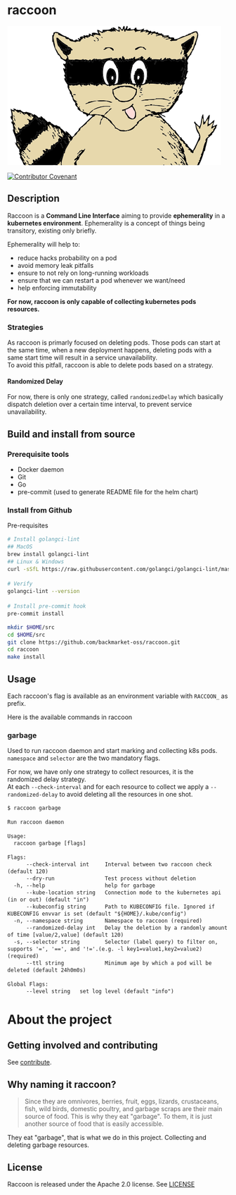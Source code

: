 # raccoon

![raccoon logo](logo.png "Hey raccoon")

[![Contributor Covenant](https://img.shields.io/badge/Contributor%20Covenant-2.1-4baaaa.svg)](code_of_conduct.md)

## Description

Raccoon is a **Command Line Interface** aiming to provide **ephemerality** in a **kubernetes environment**. Ephemerality is a concept of things being transitory, existing only briefly.


Ephemerality will help to:
- reduce hacks probability on a pod
- avoid memory leak pitfalls
- ensure to not rely on long-running workloads
- ensure that we can restart a pod whenever we want/need
- help enforcing immutability

**For now, raccoon is only capable of collecting kubernetes pods resources.**

### Strategies

As raccoon is primarly focused on deleting pods. Those pods can start at the same time, when a new deployment
happens, deleting pods with a same start time will result in a service unavailability.  
To avoid this pitfall, raccoon is able to delete pods based on a strategy.  

#### Randomized Delay
For now, there is only one strategy, called `randomizedDelay` which basically dispatch deletion over a certain time interval,
to prevent service unavailability.

## Build and install from source

### Prerequisite tools
* Docker daemon
* Git
* Go
* pre-commit (used to generate README file for the helm chart)

### Install from Github

Pre-requisites
```bash
# Install golangci-lint
## MacOS
brew install golangci-lint
## Linux & Windows
curl -sSfL https://raw.githubusercontent.com/golangci/golangci-lint/master/install.sh | sh -s -- -b $(go env GOPATH)/bin v1.45.2

# Verify
golangci-lint --version

# Install pre-commit hook
pre-commit install
```

```bash
mkdir $HOME/src
cd $HOME/src
git clone https://github.com/backmarket-oss/raccoon.git
cd raccoon
make install
```

## Usage
Each raccoon's flag is available as an environment variable with `RACCOON_` as prefix.


Here is the available commands in raccoon
### garbage
Used to run raccoon daemon and start marking and collecting k8s pods.  
`namespace` and `selector` are the two mandatory flags.

For now, we have only one strategy to collect resources, it is the randomized delay strategy.  
At each `--check-interval` and for each resource to collect we apply a `--randomized-delay` to avoid deleting all the resources in one shot. 

```
$ raccoon garbage

Run raccoon daemon

Usage:
  raccoon garbage [flags]

Flags:
      --check-interval int     Interval between two raccoon check (default 120)
      --dry-run                Test process without deletion
  -h, --help                   help for garbage
      --kube-location string   Connection mode to the kubernetes api (in or out) (default "in")
      --kubeconfig string      Path to KUBECONFIG file. Ignored if KUBECONFIG envvar is set (default "${HOME}/.kube/config")
  -n, --namespace string       Namespace to raccoon (required)
      --randomized-delay int   Delay the deletion by a randomly amount of time [value/2,value] (default 120)
  -s, --selector string        Selector (label query) to filter on, supports '=', '==', and '!='.(e.g. -l key1=value1,key2=value2) (required)
      --ttl string             Minimum age by which a pod will be deleted (default 24h0m0s)

Global Flags:
      --level string   set log level (default "info")
```

# About the project
## Getting involved and contributing
See [contribute](./docs/CONTRIBUTE.md).

## Why naming it raccoon?

> Since they are omnivores, berries, fruit, eggs, lizards, crustaceans, fish, wild birds, domestic poultry, and garbage scraps are their main source of food. This is why they eat "garbage". To them, it is just another source of food that is easily accessible.

They eat "garbage", that is what we do in this project. Collecting and deleting garbage resources.

## License

Raccoon is released under the Apache 2.0 license. See [LICENSE](LICENSE)
